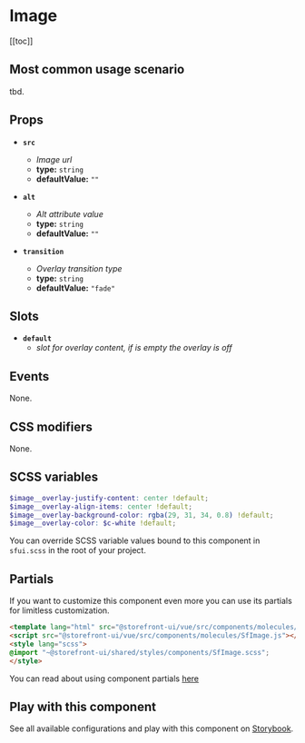 # Image

<!-- No Component description -->


[[toc]]


## Most common usage scenario

tbd.


## Props

- **`src`**
  - _Image url_
  - **type:** `string`
  - **defaultValue:** `""`

- **`alt`**
  - _Alt attribute value_
  - **type:** `string`
  - **defaultValue:** `""`

- **`transition`**
  - _Overlay transition type_
  - **type:** `string`
  - **defaultValue:** `"fade"`


## Slots

- **`default`**
  - _slot for overlay content, if is empty the overlay is off_


## Events

None.


## CSS modifiers

None.


## SCSS variables

```scss
$image__overlay-justify-content: center !default;
$image__overlay-align-items: center !default;
$image__overlay-background-color: rgba(29, 31, 34, 0.8) !default;
$image__overlay-color: $c-white !default;
```

You can override SCSS variable values bound to this component in `sfui.scss` in the root of your project.


## Partials

If you want to customize this component even more you can use its partials for limitless customization.

```html
<template lang="html" src="@storefront-ui/vue/src/components/molecules/SfImage.html"></template>
<script src="@storefront-ui/vue/src/components/molecules/SfImage.js"></script>
<style lang="scss">
@import "~@storefront-ui/shared/styles/components/SfImage.scss";
</style>
```

You can read about using component partials [here](docs.storefrontui.io/customization)


## Play with this component

See all available configurations and play with this component on <a href="https://storybook.storefrontui.io/?path=/story/">Storybook</a>.
